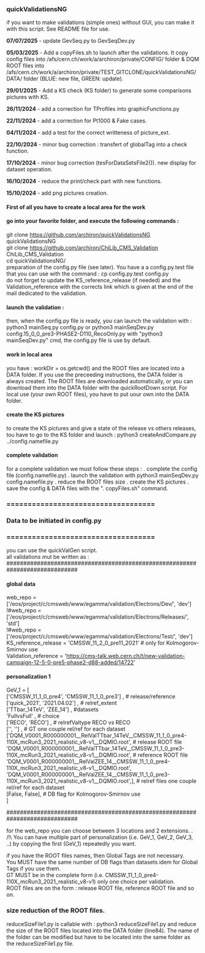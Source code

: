 ### quickValidationsNG

if you want to make validations (simple ones) without GUI, you can make it with this script. See README file for use.

**07/07/2025** - update GevSeq.py to GevSeqDev.py

**05/03/2025** - Add a copyFiles.sh to launch after the validations. It copy config files into /afs/cern.ch/work/a/archiron/private/CONFIG/ folder & DQM ROOT files into /afs/cern.ch/work/a/archiron/private/TEST_GITCLONE/quickValidationsNG/DATA/ folder (BLUE: new file, GREEN: update).

**29/01/2025** - Add a KS check (KS folder) to generate some comparisons pictures with KS.

**26/11/2024** - add a correction for TProfiles into graphicFunctions.py

**22/11/2024** - add a correction for Pt1000 & Fake cases.

**04/11/2024** - add a test for the correct writteness of picture_ext.

**22/10/2024** - minor bug correction : transfert of globalTag into a check function.

**17/10/2024** - minor bug correction (tesForDataSetsFile2()). new display for dataset operation.  

**16/10/2024** - reduce the print/check part with new functions.  

**15/10/2024** - add png pictures creation.  

#### First of all you have to create a local area for the work
#### go into your favorite folder, and execute the following commands :
git clone https://github.com/archiron/quickValidationsNG quickValidationsNG  
git clone https://github.com/archiron/ChiLib_CMS_Validation ChiLib_CMS_Validation  
cd quickValidationsNG/  
preparation of the config.py file (see later). You have a a config.py.test file that you can use with the command : cp config.py.test config.py   
do not forget to update the KS_reference_release (if needed) and the Validation_reference with the corrects link which is given at the end of the mail dedicated to the validation.

#### launch the validation :
then, when the config.py file is ready, you can launch the validation with :  
python3 mainSeq.py config.py 
or 
python3 mainSeqDev.py config.15_0_0_pre3-PHASE2-D110_RecoOnly.py 
with "python3 mainSeqDev.py" cmd,  the config.py file is use by default.

#### work in local area 
you have : workDir = os.getcwd() and the ROOT files are located into a DATA folder. If you use the preceeding instructions, the DATA folder is always created.
The ROOT files are downloaded automatically, or you can download them into the DATA folder with the quickRootDown script.
For local use (your own ROOT files), you have to put uour own into the DATA folder.  

#### create the KS pictures
to create the KS pictures and give a state of the release vs others releases, tou have to go to the KS folder and launch :
python3 createAndCompare.py ../config.namefile.py 

#### complete validation
for a complete validation we must follow these steps : 
. complete the config file (config.namefile.py)
. launch the validation with python3 mainSeqDev.py config.namefile.py
. reduce the ROOT files size
. create the KS pictures
. save the config & DATA files with the ". copyFiles.sh" command.

### ===================================
### Data to be initiated in config.py
### ===================================
you can use the quickValGen script.  
all validations mut be written as :  
#############################################################################  
#### global data
web_repo = ['/eos/project/c/cmsweb/www/egamma/validation/Electrons/Dev/', 'dev']  
!#web_repo = ['/eos/project/c/cmsweb/www/egamma/validation/Electrons/Releases/', 'std']  
!#web_repo = ['/eos/project/c/cmsweb/www/egamma/validation/Electrons/Test/', 'dev']  
KS_reference_release = 'CMSSW_11_2_0_pre11_2021' # only for Kolmogorov-Smirnov use  
Validation_reference = 'https://cms-talk.web.cern.ch/t/new-validation-campaign-12-5-0-pre5-phase2-d88-added/14722'

#### personalization 1
GeV_1 = [  
['CMSSW_11_1_0_pre4', 'CMSSW_11_1_0_pre3'] , # release/reference  
['quick_2021', '2021.04.02'] , # relref_extent  
['TTbar_14TeV', 'ZEE_14'] ,  #datasets  
'FullvsFull' , # choice  
['RECO', 'RECO'] , # relrefValtype RECO vs RECO  
['', ''] ,  # GT one couple rel/ref for each dataset  
['DQM_V0001_R000000001__RelValTTbar_14TeV__CMSSW_11_1_0_pre4-110X_mcRun3_2021_realistic_v8-v1__DQMIO.root', # release ROOT file  
 'DQM_V0001_R000000001__RelValTTbar_14TeV__CMSSW_11_1_0_pre3-110X_mcRun3_2021_realistic_v8-v1__DQMIO.root', # reference ROOT file  
 'DQM_V0001_R000000001__RelValZEE_14__CMSSW_11_1_0_pre4-110X_mcRun3_2021_realistic_v8-v1__DQMIO.root',  
 'DQM_V0001_R000000001__RelValZEE_14__CMSSW_11_1_0_pre3-110X_mcRun3_2021_realistic_v8-v1__DQMIO.root',], # relref files one couple rel/ref for each dataset  
[False, False], # DB flag for Kolmogorov-Smirnov use  
]  

#############################################################################

for the web_repo you can choose between 3 locations and 2 extensions.
 .  
/!\ You can have multiple part of personalization (i.e. GeV_1, GeV_2, GeV_3, ..) by copying the first (GeV_1) repeatedly you want. 

if you have the ROOT files names, then Global Tags are not necessary.   
You MUST have the same number of DB flags than datasets idem for Global Tags if you use them.   
GT MUST be in the complete form (i.e. CMSSW_11_1_0_pre4-110X_mcRun3_2021_realistic_v8-v1) only one choice per validation.  
ROOT files are on the form : release ROOT file, reference ROOT file and so on.  

### size reduction of the ROOT files.
reduceSizeFile1.py is callable with : python3 reduceSizeFile1.py and reduce the size of the ROOT files located into the DATA folder (line84). The name of the folder can be modified
but have to be located into the same folder as the reduceSizeFile1.py file.
